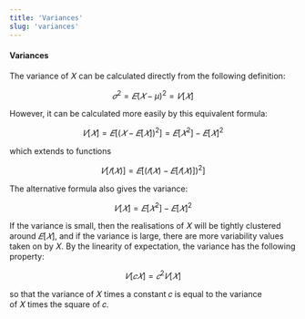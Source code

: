 ```yaml
---
title: 'Variances'
slug: 'variances'
---
```


#### Variances

The variance of 𝑋 can be calculated directly from the following definition:

$$𝜎^2=𝐸(𝑋−μ)^2=𝑉[𝑋]$$

However, it can be calculated more easily by this equivalent formula:

$$𝑉[𝑋]=𝐸[(𝑋−𝐸[𝑋])^2]=𝐸[𝑋^2]−𝐸[𝑋]^2$$

which extends to functions

$$𝑉[𝑓(𝑋)]=𝐸[(𝑓(𝑋)−𝐸[𝑓(𝑋)])^2]$$

The alternative formula also gives the variance:

$$𝑉[𝑋]=𝐸[𝑋^2]−𝐸[𝑋]^2$$

If the variance is small, then the realisations of 𝑋 will be tightly clustered around $𝐸[𝑋]$, and if the variance is large, there are more variability values taken on by 𝑋. By the linearity of expectation, the variance has the following property:

$$𝑉[𝑐𝑋]=𝑐^2𝑉[𝑋]$$

so that the variance of 𝑋 times a constant 𝑐 is equal to the variance of 𝑋 times the square of 𝑐.